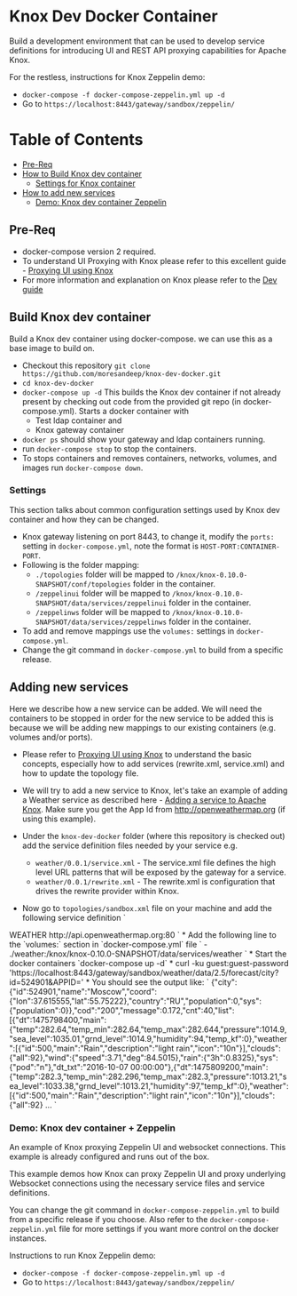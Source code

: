 # Knox Dev Docker Container

Build a development environment that can be used to develop service definitions for introducing UI and REST API proxying capabilities for Apache Knox.

For the restless, instructions for Knox Zeppelin demo:
* `docker-compose -f docker-compose-zeppelin.yml up -d`
*  Go to `https://localhost:8443/gateway/sandbox/zeppelin/`

Table of Contents
=================

  * [Pre-Req](#pre-req)
  * [How to Build Knox dev container](#build-knox-dev-container)
    * [Settings for Knox container](#settings)
  * [How to add new services](#adding-new-services)
    * [Demo: Knox dev container Zeppelin](#demo-knox-dev-container--zeppelin)

## Pre-Req
* docker-compose version 2 required.
* To understand UI Proxying with Knox please refer to this excellent guide - [Proxying UI using Knox](https://cwiki.apache.org/confluence/display/KNOX/Proxying+a+UI+using+Knox)
* For more information and explanation on Knox please refer to the [Dev guide](https://knox.apache.org/books/knox-0-9-1/dev-guide.html)

## Build Knox dev container
Build a Knox dev container using docker-compose. we can use this as a base image to build on.

* Checkout this repository `git clone https://github.com/moresandeep/knox-dev-docker.git`
* `cd knox-dev-docker`
* `docker-compose up -d` This builds the Knox dev container if not already present by checking out code from the provided git repo (in docker-compose.yml). Starts a docker container with
  * Test ldap container and
  * Knox gateway container
* `docker ps` should show your gateway and ldap containers running.
* run `docker-compose stop` to stop the containers.
* To stops containers and removes containers, networks, volumes, and images run `docker-compose down`.

### Settings
This section talks about common configuration settings used by Knox dev container and how they can be changed.
* Knox gateway listening on port 8443, to change it, modify the `ports:` setting in `docker-compose.yml`, note the format is `HOST-PORT:CONTAINER-PORT`.
* Following is the folder mapping:
  * `./topologies` folder will be mapped to `/knox/knox-0.10.0-SNAPSHOT/conf/topologies` folder in the container.   
  * `/zeppelinui` folder will be mapped to `/knox/knox-0.10.0-SNAPSHOT/data/services/zeppelinui` folder in the container.
  * `/zeppelinws` folder will be mapped to `/knox/knox-0.10.0-SNAPSHOT/data/services/zeppelinws` folder in the container.
* To add and remove mappings use the `volumes:` settings in `docker-compose.yml`.
* Change the git command in `docker-compose.yml` to build from a specific release.

## Adding new services
Here we describe how a new service can be added. We will need the containers to be stopped in order for the new service to be added this is because we will be adding new mappings to our existing containers (e.g. volumes and/or ports).

* Please refer to [Proxying UI using Knox](https://cwiki.apache.org/confluence/display/KNOX/Proxying+a+UI+using+Knox) to understand the basic concepts, especially how to add services (rewrite.xml, service.xml) and how to update the topology file.

* We will try to add a new service to Knox, let's take an example of adding a Weather service as described here - [Adding a service to Apache Knox](https://cwiki.apache.org/confluence/display/KNOX/2015/12/17/Adding+a+service+to+Apache+Knox). Make sure you get the App Id from http://openweathermap.org (if using this example).

* Under the `knox-dev-docker` folder (where this repository is checked out) add the service definition files needed by your service e.g.  
  * `weather/0.0.1/service.xml` - The service.xml file defines the high level URL patterns that will be exposed by the gateway for a service.
  *  `weather/0.0.1/rewrite.xml` - The rewrite.xml is configuration that drives the rewrite provider within Knox.

* Now go to `topologies/sandbox.xml` file on your machine and add the following service definition
`
<service>
    <role>WEATHER</role>
    <url>http://api.openweathermap.org:80</url>
</service>
`
* Add the following line to the `volumes:` section in `docker-compose.yml` file
`
- ./weather:/knox/knox-0.10.0-SNAPSHOT/data/services/weather
`
* Start the docker containers `docker-compose up -d`
* curl -ku guest:guest-password 'https://localhost:8443/gateway/sandbox/weather/data/2.5/forecast/city?id=524901&APPID=<OPENWEATHERMAP_APPID>'
* You should see the output like:
`
{"city":{"id":524901,"name":"Moscow","coord":{"lon":37.615555,"lat":55.75222},"country":"RU","population":0,"sys":{"population":0}},"cod":"200","message":0.172,"cnt":40,"list":[{"dt":1475798400,"main":{"temp":282.64,"temp_min":282.64,"temp_max":282.644,"pressure":1014.9,"sea_level":1035.01,"grnd_level":1014.9,"humidity":94,"temp_kf":0},"weather":[{"id":500,"main":"Rain","description":"light rain","icon":"10n"}],"clouds":{"all":92},"wind":{"speed":3.71,"deg":84.5015},"rain":{"3h":0.8325},"sys":{"pod":"n"},"dt_txt":"2016-10-07 00:00:00"},{"dt":1475809200,"main":{"temp":282.3,"temp_min":282.296,"temp_max":282.3,"pressure":1013.21,"sea_level":1033.38,"grnd_level":1013.21,"humidity":97,"temp_kf":0},"weather":[{"id":500,"main":"Rain","description":"light rain","icon":"10n"}],"clouds":{"all":92} ...
`

### Demo: Knox dev container + Zeppelin  
An example of Knox proxying Zeppelin UI and websocket connections. This example is already configured and runs out of the box.

This example demos how Knox can proxy Zeppelin UI and proxy underlying Websocket connections using the necessary service files and service definitions.

You can change the git command in `docker-compose-zeppelin.yml` to build from a specific release if you choose.
Also refer to the `docker-compose-zeppelin.yml` file for more settings if you want more control on the docker instances.

Instructions to run Knox Zeppelin demo:
* `docker-compose -f docker-compose-zeppelin.yml up -d`
*  Go to `https://localhost:8443/gateway/sandbox/zeppelin/`
